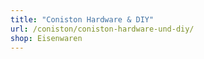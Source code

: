 ```yaml
---
title: "Coniston Hardware & DIY"
url: /coniston/coniston-hardware-und-diy/
shop: Eisenwaren
---
```

